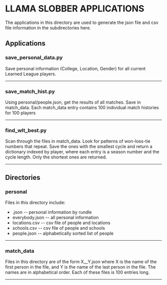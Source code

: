 # LLAMA SLOBBER APPLICATIONS

The applications in this directory are used to generate the json file and
csv file information in the subdirectories here.

## Applications

### save_personal_data.py

Save personal information (College, Location, Gender) for all current
Learned League players.

***

### save_match_hist.py

Using personal/people.json, get the results of all matches.  Save in
match_data.  Each match_data entry contains 100 individual match histories
for 100 players

***

### find_wlt_best.py

Scan through the files in match_data.  Look for patterns of won-loss-tie
numbers that repeat.  Save the ones with the smallest cycle and return a
dictionary indexed by player, where each entry is a season number and the
cycle length.  Only the shortest ones are returned.

***

## Directories

### personal

Files in this directory include:
  * <Rundle>.json -- personal information by rundle
  * everybody.json -- all personal information
  * locations.csv -- csv file of people and locations
  * schools.csv -- csv file of people and schools
  * people.json -- alphabetically sorted list of people

***

### match_data

Files in this directory are of the form X__Y.json where X is the name of the
first person in the file, and Y is the name of the last person in the file.
The names are in alphabetical order.  Each of these files is 100 entries long.

***
